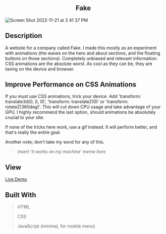 <h2 align="center"> Fake </h2>

![Screen Shot 2022-11-21 at 3 41 37 PM](https://user-images.githubusercontent.com/91632194/203154411-373d6c08-afc3-433b-8341-409c522e963e.png)

## Description
A website for a company called Fake. I made this mostly as an experiment with animations (the waves on the hero and about 
sections, and the floating buttons on those sections). Completely unbiased and relevant information: CSS animations are the absolute worst. As cool as they can be, they are taxing on the device and browser.

## Improve Performance on CSS Animations
If you must use CSS animations, trick your device. Add 'transform: translate3d(0, 0, 0)', 'transform: translateZ(0)' or 'transform: rotateZ(360deg)'. This will cut down CPU usage and take advantage of your GPU. I highly recommend the last option, should animations be absolutely crucial to your site. 

If none of the tricks here work, use a gif instead. It will perform better, and that's really the entire goal. 

Another note; don't take my word for any of this. 

> *insert 'it works on my machine' meme here* 

## View
[Live Demo](https://knlrvr.github.io/fake)

## Built With 
> HTML

> CSS

> JavaScript (minimal, for mobile menu)
